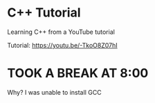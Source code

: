 # C++ Tutorial
Learning C++ from a YouTube tutorial

Tutorial: https://youtu.be/-TkoO8Z07hI

# TOOK A BREAK AT 8:00
Why? I was unable to install GCC